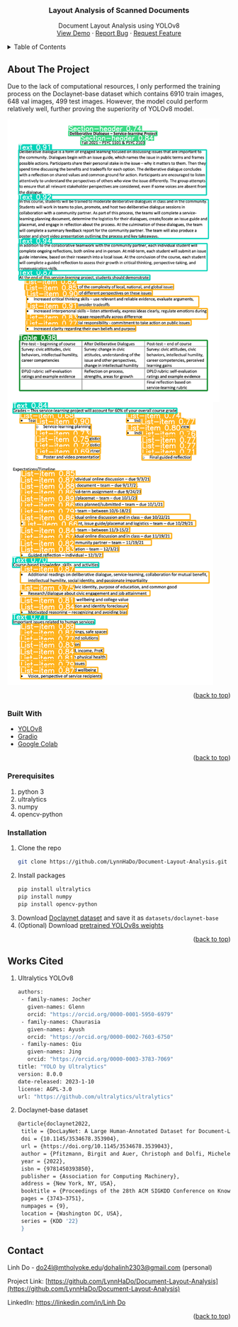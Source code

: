 <div id="top"></div>
<!--
*** Thanks for checking out the Best-README-Template. If you have a suggestion
*** that would make this better, please fork the repo and create a pull request
*** or simply open an issue with the tag "enhancement".
*** Don't forget to give the project a star!
*** Thanks again! Now go create something AMAZING! :D
-->



<!-- PROJECT SHIELDS -->
<!--
*** I'm using markdown "reference style" links for readability.
*** Reference links are enclosed in brackets [ ] instead of parentheses ( ).
*** See the bottom of this document for the declaration of the reference variables
*** for contributors-url, forks-url, etc. This is an optional, concise syntax you may use.
*** https://www.markdownguide.org/basic-syntax/#reference-style-links
-->


<!-- PROJECT LOGO -->
<br />
<div align="center">

<h3 align="center">Layout Analysis of Scanned Documents</h3>

  <p align="center">
    Document Layout Analysis using YOLOv8
    <br />
    <a href="https://github.com/LynnHaDo/Document-Layout-Analysis">View Demo</a>
    ·
    <a href="https://github.com/LynnHaDo/Document-Layout-Analysis/issues">Report Bug</a>
    ·
    <a href="https://github.com/LynnHaDo/Document-Layout-Analysis/issues">Request Feature</a>
  </p>
</div>

<!-- TABLE OF CONTENTS -->
<details>
  <summary>Table of Contents</summary>
  <ol>
    <li>
      <a href="#about-the-project">About The Project</a>
      <ul>
        <li><a href="#built-with">Built With</a></li>
      </ul>
    </li>
    <li>
      <a href="#getting-started">Getting Started</a>
      <ul>
        <li><a href="#prerequisites">Prerequisites</a></li>
        <li><a href="#installation">Installation</a></li>
      </ul>
    </li>
    <li><a href="#works-cited">Works Cited</a></li>
    <li><a href="#acknowledgments">Acknowledgments</a></li>
  </ol>
</details>



<!-- ABOUT THE PROJECT -->
## About The Project

Due to the lack of computational resources, I only performed the training process on the Doclaynet-base dataset which contains 6910 train images, 648 val images, 499 test images. However, the model could perform relatively well, further proving the superiority of YOLOv8 model. 

<img src="images/screenshot.png" height=640 align = "center"/>
<img src="images/screenshot1.png" height=640 align="center"/>

<p align="right">(<a href="#top">back to top</a>)</p>


### Built With

* [YOLOv8](https://ultralytics.com/yolov8)
* [Gradio](https://www.gradio.app/)
* [Google Colab](https://colab.research.google.com/)

<p align="right">(<a href="#top">back to top</a>)</p>

<!-- GETTING STARTED -->
### Prerequisites

1. python 3
2. ultralytics
3. numpy
4. opencv-python

### Installation

1. Clone the repo
   ```sh
   git clone https://github.com/LynnHaDo/Document-Layout-Analysis.git
   ```
2. Install packages
   ```sh
   pip install ultralytics
   pip install numpy
   pip install opencv-python
   ```
3. Download [Doclaynet dataset](https://huggingface.co/datasets/ds4sd/DocLayNet) and save it as ```datasets/doclaynet-base``` 
4. (Optional) Download [pretrained YOLOv8s weights](https://github.com/ultralytics/assets/releases/download/v0.0.0/yolov8s.pt)

<p align="right">(<a href="#top">back to top</a>)</p>

<!-- Works Cited -->
## Works Cited

1. Ultralytics YOLOv8
   
   ```sh
   authors:
    - family-names: Jocher
      given-names: Glenn
      orcid: "https://orcid.org/0000-0001-5950-6979"
    - family-names: Chaurasia
      given-names: Ayush
      orcid: "https://orcid.org/0000-0002-7603-6750"
    - family-names: Qiu
      given-names: Jing
      orcid: "https://orcid.org/0000-0003-3783-7069"
   title: "YOLO by Ultralytics"
   version: 8.0.0
   date-released: 2023-1-10
   license: AGPL-3.0
   url: "https://github.com/ultralytics/ultralytics"
   ```
   
2. Doclaynet-base dataset

   ```sh
   @article{doclaynet2022,
    title = {DocLayNet: A Large Human-Annotated Dataset for Document-Layout Segmentation},
    doi = {10.1145/3534678.353904},
    url = {https://doi.org/10.1145/3534678.3539043},
    author = {Pfitzmann, Birgit and Auer, Christoph and Dolfi, Michele and Nassar, Ahmed S and Staar, Peter W J},
    year = {2022},
    isbn = {9781450393850},
    publisher = {Association for Computing Machinery},
    address = {New York, NY, USA},
    booktitle = {Proceedings of the 28th ACM SIGKDD Conference on Knowledge Discovery and Data Mining},
    pages = {3743–3751},
    numpages = {9},
    location = {Washington DC, USA},
    series = {KDD '22}
    }
   ```

<!-- CONTACT -->
## Contact

Linh Do - do24l@mtholyoke.edu/dohalinh2303@gmail.com (personal)

Project Link: [https://github.com/LynnHaDo/Document-Layout-Analysis](https://github.com/LynnHaDo/Document-Layout-Analysis)

LinkedIn: [https://linkedin.com/in/Linh Do](https://www.linkedin.com/in/linh-do-0327371b2/)

<p align="right">(<a href="#top">back to top</a>)</p>
